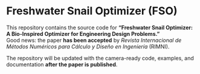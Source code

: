 # Freshwater Snail Optimizer (FSO)

This repository contains the source code for **“Freshwater Snail Optimizer: A Bio-Inspired Optimizer for Engineering Design Problems.”**  
Good news: the paper **has been accepted** by *Revista Internacional de Métodos Numéricos para Cálculo y Diseño en Ingeniería* (RIMNI).

The repository will be updated with the camera-ready code, examples, and documentation **after the paper is published**.
